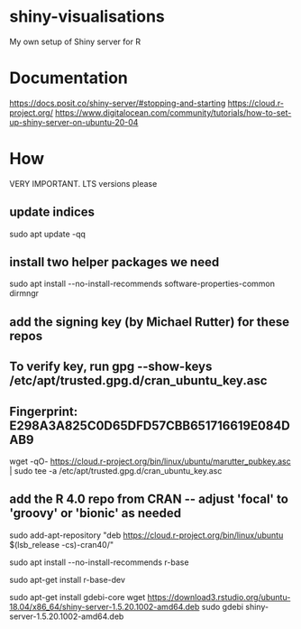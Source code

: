 # shiny-visualisations
My own setup of Shiny server for R

# Documentation
https://docs.posit.co/shiny-server/#stopping-and-starting
https://cloud.r-project.org/
https://www.digitalocean.com/community/tutorials/how-to-set-up-shiny-server-on-ubuntu-20-04

# How

VERY IMPORTANT. LTS versions please

## update indices
sudo apt update -qq
## install two helper packages we need
sudo apt install --no-install-recommends software-properties-common dirmngr
## add the signing key (by Michael Rutter) for these repos
## To verify key, run gpg --show-keys /etc/apt/trusted.gpg.d/cran_ubuntu_key.asc 
## Fingerprint: E298A3A825C0D65DFD57CBB651716619E084DAB9
wget -qO- https://cloud.r-project.org/bin/linux/ubuntu/marutter_pubkey.asc | sudo tee -a /etc/apt/trusted.gpg.d/cran_ubuntu_key.asc
## add the R 4.0 repo from CRAN -- adjust 'focal' to 'groovy' or 'bionic' as needed
sudo add-apt-repository "deb https://cloud.r-project.org/bin/linux/ubuntu $(lsb_release -cs)-cran40/"

sudo apt install --no-install-recommends r-base

sudo apt-get install r-base-dev


sudo apt-get install gdebi-core
wget https://download3.rstudio.org/ubuntu-18.04/x86_64/shiny-server-1.5.20.1002-amd64.deb
sudo gdebi shiny-server-1.5.20.1002-amd64.deb
